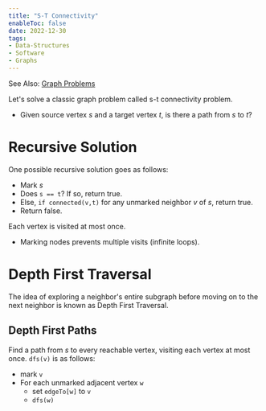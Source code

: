 ```yaml
---
title: "S-T Connectivity"
enableToc: false
date: 2022-12-30
tags:
- Data-Structures
- Software
- Graphs
---
```


See Also: [Graph Problems](graph-problems.md)

Let's solve a classic graph problem called s-t connectivity problem.
- Given source vertex $s$ and a target vertex $t$, is there a path from $s$ to $t$?

# Recursive Solution

One possible recursive solution goes as follows:
- Mark $s$
- Does `s == t`? If so, return true.
- Else, `if connected(v,t)` for any unmarked neighbor $v$ of $s$, return true.
- Return false.

Each vertex is visited at most once.
- Marking nodes prevents multiple visits (infinite loops).

# Depth First Traversal

The idea of exploring a neighbor's entire subgraph before moving on to the next neighbor is known as Depth First Traversal.

## Depth First Paths 

Find a path from $s$ to every reachable vertex, visiting each vertex at most once. `dfs(v)` is as follows:

- mark `v`
- For each unmarked adjacent vertex `w`
  - set `edgeTo[w]` to `v`
  - `dfs(w)`



